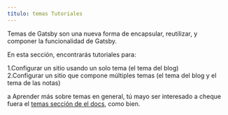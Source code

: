 ```yaml
---
título: temas Tutoriales
---
```


Temas de Gatsby son una nueva forma de encapsular, reutilizar, y componer la funcionalidad de Gatsby.

En esta sección, encontrarás tutoriales para:

1.Configurar un sitio usando un solo tema (el tema del blog)
<br>
2.Configurar un sitio que compone múltiples temas (el tema del blog y el tema de las notas)

a Aprender más sobre temas en general, tú mayo ser interesado a cheque fuera el [temas sección de el docs](/docs/themes), como bien.

<GuideList slug={props.slug} />
